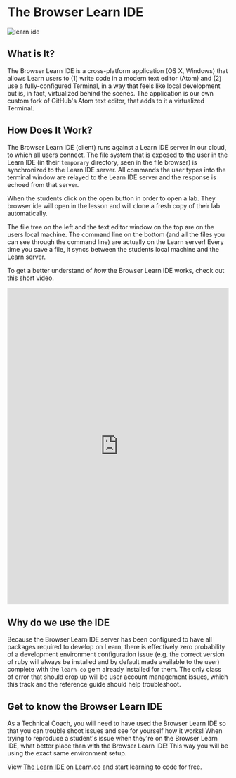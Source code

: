 # The Browser Learn IDE

![learn ide](http://i.giphy.com/ZHlGzvZb130nm.gif)

## What is It?

The Browser Learn IDE is a cross-platform application (OS X, Windows) that allows Learn users to (1) write code in a modern text editor (Atom) and (2) use a fully-configured Terminal, in a way that feels like local development but is, in fact, virtualized behind the scenes. The application is our own custom fork of GitHub's Atom text editor, that adds to it a virtualized Terminal.

## How Does It Work?

The Browser Learn IDE (client) runs against a Learn IDE server in our cloud, to which all users connect. The file system that is exposed to the user in the Learn IDE (in their `temporary` directory, seen in the file browser) is synchronized to the Learn IDE server. All commands the user types into the terminal window are relayed to the Learn IDE server and the response is echoed from that server.

When the students click on the open button in order to open a lab. They browser ide will open in the lesson and will clone a fresh copy of their lab automatically.

The file tree on the left and the text editor window on the top are on the users local machine. The command line on the bottom (and all the files you can see through the command line) are actually on the Learn server! Every time you save a file, it syncs between the students local machine and the Learn server.

To get a better understand of _how_ the Browser Learn IDE works, check out this short video.

<iframe width="100%" height="720" src="https://www.youtube.com/embed/lfGZRD3wErk" frameborder="0" allowfullscreen></iframe>

<!-- <iframe width="100%" height="720" src="https://www.youtube.com/embed/j7rvsCXXjug?rel=0&amp;showinfo=0" frameborder="0" allowfullscreen></iframe> -->

## Why do we use the IDE

Because the Browser Learn IDE server has been configured to have all packages required to develop on Learn, there is effectively zero probability of a development environment configuration issue (e.g. the correct version of ruby will always be installed and by default made available to the user) complete with the `learn-co` gem already installed for them. The only class of error that should crop up will be user account management issues, which this track and the reference guide should help troubleshoot.

## Get to know the Browser Learn IDE

As a Technical Coach, you will need to have used the Browser Learn IDE so that you can trouble shoot issues and see for yourself how it works! When trying to reproduce a student's issue when they're on the Browser Learn IDE, what better place than with the Browser Learn IDE! This way you will be using the exact same environment setup.

<p class='util--hide'>View <a href='https://learn.co/lessons/learn-expert-the-learn-ide'>The Learn IDE</a> on Learn.co and start learning to code for free.</p>
